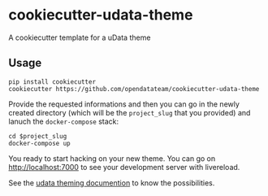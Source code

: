 # cookiecutter-udata-theme

A cookiecutter template for a uData theme

## Usage

```
pip install cookiecutter
cookiecutter https://github.com/opendatateam/cookiecutter-udata-theme
```

Provide the requested informations and then you can go in the newly created directory
(which will be the `project_slug` that you provided) and lanuch the `docker-compose` stack:

```
cd $project_slug
docker-compose up
```

You ready to start hacking on your new theme.
You can go on <http://localhost:7000> to see your development server with livereload.

See the [udata theming documention](https://udata.readthedocs.io/en/stable/creating-theme/)
to know the possibilities.
